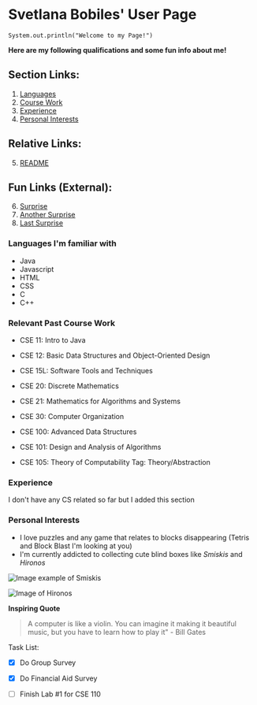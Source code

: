 # Svetlana Bobiles' User Page

```
System.out.println("Welcome to my Page!")
```

**Here are my following qualifications and some fun info about me!**


## Section Links:
1. [Languages](#languages-im-familiar-with)
2. [Course Work](#relevant-past-course-work)
3. [Experience](#experience)
4. [Personal Interests](#personal-interests)

## Relative Links:
5. [README](README.md)

## Fun Links (External):
6. [Surprise](https://youtu.be/dQw4w9WgXcQ?feature=shared)
7. [Another Surprise](https://youtu.be/t6isux5XWH0?feature=shared)
8. [Last Surprise](https://theuselessweb.com/)

### Languages I'm familiar with

- Java
- Javascript
- HTML
- CSS
- C
- C++

### Relevant Past Course Work

- CSE 11: Intro to Java

- CSE 12: Basic Data Structures and Object-Oriented Design
  
- CSE 15L: Software Tools and Techniques

- CSE 20: Discrete Mathematics

- CSE 21: Mathematics for Algorithms and Systems

- CSE 30: Computer Organization

- CSE 100: Advanced Data Structures

- CSE 101: Design and Analysis of Algorithms

- CSE 105: Theory of Computability Tag: Theory/Abstraction

### Experience
I don't have any CS related so far but I added this section


### Personal Interests

- I love puzzles and any game that relates to blocks disappearing (Tetris and Block Blast I'm looking at you)
- I'm currently addicted to collecting cute blind boxes like *Smiskis* and *Hironos*

<picture>
    <img src = "https://encrypted-tbn0.gstatic.com/images?q=tbn:ANd9GcQKUIFc7FB7pcQsk63hIhRMQqZhC1-kPTPC5Q&s" style = "width:auto;" alt = "Image example of Smiskis">
</picture>

![Image of Hironos](https://encrypted-tbn0.gstatic.com/images?q=tbn:ANd9GcRAezaftF6hiXp95BRT8NSXe_Nu2Ea6L788tg&s)


**Inspiring Quote**
> A computer is like a violin. You can imagine it making it beautiful music, but you have to learn how to play it" - Bill Gates


Task List:
- [x] Do Group Survey
- [x] Do Financial Aid Survey
- [ ] Finish Lab #1 for CSE 110







